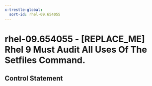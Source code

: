 ```yaml
---
x-trestle-global:
  sort-id: rhel-09.654055
---
```


# rhel-09.654055 - \[REPLACE_ME\] Rhel 9 Must Audit All Uses Of The Setfiles Command.

## Control Statement
